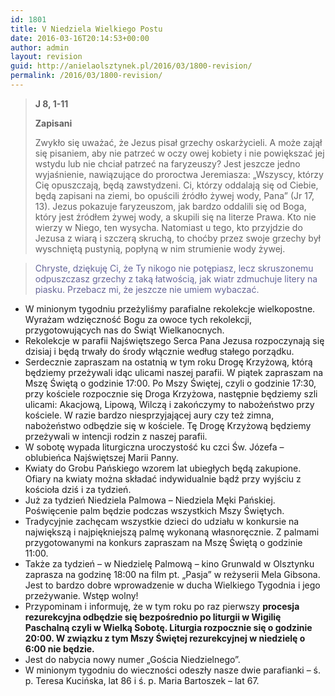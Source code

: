 ```yaml
---
id: 1801
title: V Niedziela Wielkiego Postu
date: 2016-03-16T20:14:53+00:00
author: admin
layout: revision
guid: http://anielaolsztynek.pl/2016/03/1800-revision/
permalink: /2016/03/1800-revision/
---
```

> **J 8, 1-11**
> 
> **Zapisani**
> 
> Zwykło się uważać, że Jezus pisał grzechy oskarżycieli. A może zajął się pisaniem, aby nie patrzeć w oczy owej kobiety i nie powiększać jej wstydu lub nie chciał patrzeć na faryzeuszy? Jest jeszcze jedno wyjaśnienie, nawiązujące do proroctwa Jeremiasza: &#8222;Wszyscy, którzy Cię opuszczają, będą zawstydzeni. Ci, którzy oddalają się od Ciebie, będą zapisani na ziemi, bo opuścili źródło żywej wody, Pana&#8221; (Jr 17, 13). Jezus pokazuje faryzeuszom, jak bardzo oddalili się od Boga, który jest źródłem żywej wody, a skupili się na literze Prawa. Kto nie wierzy w Niego, ten wysycha. Natomiast u tego, kto przyjdzie do Jezusa z wiarą i szczerą skruchą, to choćby przez swoje grzechy był wyschniętą pustynią, popłyną w nim strumienie wody żywej.

> <span style="color: #666699;">Chryste, dziękuję Ci, że Ty nikogo nie potępiasz, lecz skruszonemu odpuszczasz grzechy z taką łatwością, jak wiatr zdmuchuje litery na piasku. Przebacz mi, że jeszcze nie umiem wybaczać.</span>

  * W minionym tygodniu przeżyliśmy parafialne rekolekcje wielkopostne. Wyrażam wdzięczność Bogu za owoce tych rekolekcji, przygotowujących nas do Świąt Wielkanocnych.
  * Rekolekcje w parafii Najświętszego Serca Pana Jezusa rozpoczynają się dzisiaj i będą trwały do środy włącznie według stałego porządku.
  * Serdecznie zapraszam na ostatnią w tym roku Drogę Krzyżową, którą będziemy przeżywali idąc ulicami naszej parafii. W piątek zapraszam na Mszę Świętą o godzinie 17:00. Po Mszy Świętej, czyli o godzinie 17:30, przy kościele rozpocznie się Droga Krzyżowa, następnie będziemy szli ulicami: Akacjową, Lipową, Wilczą i zakończymy to nabożeństwo przy kościele. W razie bardzo niesprzyjającej aury czy też zimna, nabożeństwo odbędzie się w kościele. Tę Drogę Krzyżową będziemy przeżywali w intencji rodzin z naszej parafii.
  * W sobotę wypada liturgiczna uroczystość ku czci Św. Józefa &#8211; oblubieńca Najświętszej Marii Panny.
  * Kwiaty do Grobu Pańskiego wzorem lat ubiegłych będą zakupione. Ofiary na kwiaty można składać indywidualnie bądź przy wyjściu z kościoła dziś i za tydzień.
  * Już za tydzień Niedziela Palmowa &#8211; Niedziela Męki Pańskiej. Poświęcenie palm będzie podczas wszystkich Mszy Świętych.
  * Tradycyjnie zachęcam wszystkie dzieci do udziału w konkursie na największą i najpiękniejszą palmę wykonaną własnoręcznie. Z palmami przygotowanymi na konkurs zapraszam na Mszę Świętą o godzinie 11:00.
  * Także za tydzień &#8211; w Niedzielę Palmową &#8211; kino Grunwald w Olsztynku zaprasza na godzinę 18:00 na film pt. &#8222;Pasja&#8221; w reżyserii Mela Gibsona. Jest to bardzo dobre wprowadzenie w ducha Wielkiego Tygodnia i jego przeżywanie. Wstęp wolny!
  * Przypominam i informuję, że w tym roku po raz pierwszy **procesja rezurekcyjna odbędzie się bezpośrednio po liturgii w Wigilię Paschalną czyli w Wielką Sobotę. Liturgia rozpocznie się o godzinie 20:00. W związku z tym Mszy Świętej rezurekcyjnej w niedzielę o 6:00 nie będzie.**
  * Jest do nabycia nowy numer &#8222;Gościa Niedzielnego&#8221;.
  * W minionym tygodniu do wieczności odeszły nasze dwie parafianki &#8211; ś. p. Teresa Kucińska, lat 86 i ś. p. Maria Bartoszek &#8211; lat 67.